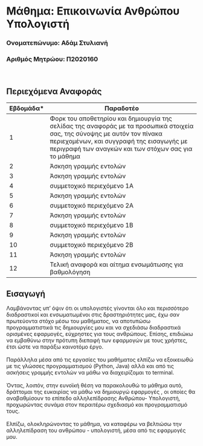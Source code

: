 # Μάθημα: Επικοινωνία Ανθρώπου Υπολογιστή

### Ονοματεπώνυμο: Αδάμ Στυλιανή
### Αριθμός Μητρώου: Π2020160
<br />


## Περιεχόμενα Αναφοράς

| Εβδομάδα* | Παραδοτέο |
| --- | --- |
| 1 | Φορκ του αποθετηρίου και δημιουργία της σελίδας της αναφοράς με τα προσωπικά στοιχεία σας, της σύνοψης με αυτόν τον πίνακα περιεχομένων, και συγγραφή της εισαγωγής με περιγραφή των αναγκών και των στόχων σας για το μάθημα |
| 2 | Άσκηση γραμμής εντολών |
| 3 | Άσκηση γραμμής εντολών |
| 4 | συμμετοχικό περιεχόμενο 1A |
| 5 | Άσκηση γραμμής εντολών |
| 6 | συμμετοχικό περιεχόμενο 2A |
| 7 | Άσκηση γραμμής εντολών |
| 8 | συμμετοχικό περιεχόμενο 1B |
| 9 | Άσκηση γραμμής εντολών |
| 10 | συμμετοχικό περιεχόμενο 2B |
| 11 | Άσκηση γραμμής εντολών |
| 12 | Τελική αναφορά και αίτημα ενσωμάτωσης για βαθμολόγηση |


## Εισαγωγή

Λαμβάνοντας υπ’ όψιν ότι οι υπολογιστές γίνονται όλο και περισσότερο διαδραστικοί και ενσωματωμένοι στις δραστηριότητες μας, έχω σαν πρωτεύοντα στόχο μέσω του μαθήματος, να αποτυπώσω προγραμματιστικά τις δημιουργίες μου και να σχεδιάσω διαδραστικά ορισμένες εφαρμογές, εύχρηστες για τους ανθρώπους. Επίσης, επιδιώκω να εμβαθύνω στην πρότυπη διεπαφή των εφαρμογών με τους χρήστες, έτσι ώστε να παράξω καινοτόμο έργο. <br />
<br />
Παράλληλα μέσα από τις εργασίες του μαθήματος ελπίζω να εξοικειωθώ με τις γλώσσες προγραμματισμού (Python, Java) αλλά και από τις ασκήσεις γραμμής εντολών να μάθω να διαχειρίζομαι το terminal. <br />
<br />
Όντας, λοιπόν, στην ευνοϊκή θέση να παρακολουθώ το μάθημα αυτό, δράττομαι της ευκαιρίας να μάθω να δημιουργώ εφαρμογές , οι οποίες θα αναβαθμίσουν το επίπεδο αλληλεπίδρασης Ανθρώπου- Υπολογιστή, προχωρώντας συνάμα στον περαιτέρω σχεδιασμό και προγραμματισμό τους. <br />
<br />
Ελπίζω, ολοκληρώνοντας το μάθημα, να καταφέρω να βελτιώσω την αλληλεπίδραση του ανθρώπου -  υπολογιστή, μέσα από τις εφαρμογές μου.
